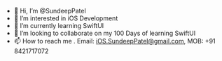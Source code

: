 - 👋 Hi, I’m @SundeepPatel
- 👀 I’m interested in iOS Development
- 🌱 I’m currently learning SwiftUI
- 💞️ I’m looking to collaborate on my 100 Days of learning SwiftUI
- 📫 How to reach me . Email: iOS.SundeepPatel@gmail.com, MOB: +91 8421717072

<!---
SundeepPatel/SundeepPatel is a ✨ special ✨ repository because its `README.md` (this file) appears on your GitHub profile.
You can click the Preview link to take a look at your changes.
--->

